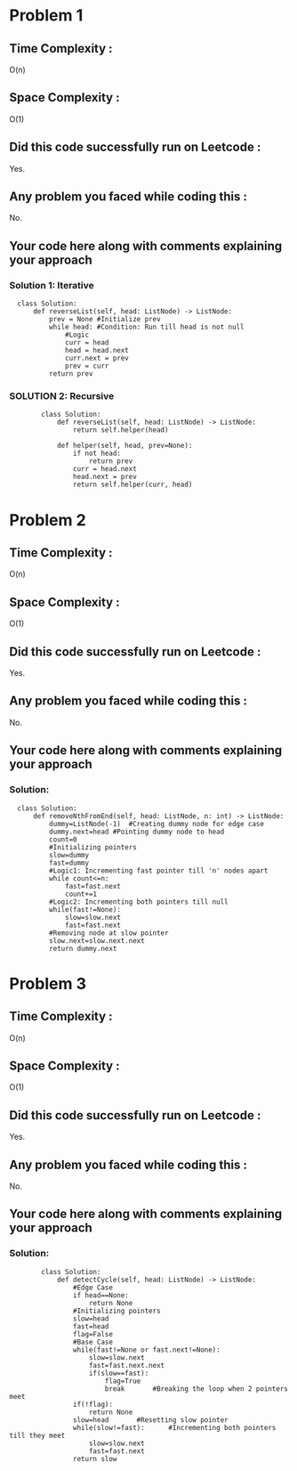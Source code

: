 # Problem 1
## Time Complexity :
O(n)

## Space Complexity :
O(1)

## Did this code successfully run on Leetcode :
Yes.
## Any problem you faced while coding this :
No. 

## Your code here along with comments explaining your approach
### Solution 1: Iterative
      class Solution:
          def reverseList(self, head: ListNode) -> ListNode:
              prev = None #Initialize prev
              while head: #Condition: Run till head is not null
                  #Logic
                  curr = head
                  head = head.next
                  curr.next = prev
                  prev = curr
              return prev
### SOLUTION 2: Recursive
            class Solution:
                def reverseList(self, head: ListNode) -> ListNode:
                    return self.helper(head)

                def helper(self, head, prev=None):
                    if not head:
                        return prev
                    curr = head.next
                    head.next = prev
                    return self.helper(curr, head)

# Problem 2
## Time Complexity :
O(n)

## Space Complexity :
O(1)

## Did this code successfully run on Leetcode :
Yes.

## Any problem you faced while coding this :
No.

## Your code here along with comments explaining your approach
### Solution:
      class Solution:
          def removeNthFromEnd(self, head: ListNode, n: int) -> ListNode:
              dummy=ListNode(-1)  #Creating dummy node for edge case
              dummy.next=head #Pointing dummy node to head
              count=0
              #Initializing pointers
              slow=dummy
              fast=dummy
              #Logic1: Incrementing fast pointer till 'n' nodes apart
              while count<=n:
                  fast=fast.next
                  count+=1
              #Logic2: Incrementing both pointers till null
              while(fast!=None):
                  slow=slow.next
                  fast=fast.next
              #Removing node at slow pointer
              slow.next=slow.next.next
              return dummy.next

# Problem 3
## Time Complexity :
O(n)

## Space Complexity :
O(1)

## Did this code successfully run on Leetcode :
Yes.
## Any problem you faced while coding this :
No. 

## Your code here along with comments explaining your approach
### Solution:
            class Solution:
                def detectCycle(self, head: ListNode) -> ListNode:
                    #Edge Case
                    if head==None:
                        return None
                    #Initializing pointers
                    slow=head
                    fast=head
                    flag=False
                    #Base Case
                    while(fast!=None or fast.next!=None):
                        slow=slow.next
                        fast=fast.next.next
                        if(slow==fast):
                            flag=True
                            break       #Breaking the loop when 2 pointers meet
                    if(!flag):
                        return None
                    slow=head       #Resetting slow pointer
                    while(slow!=fast):      #Incrementing both pointers till they meet
                        slow=slow.next
                        fast=fast.next
                    return slow
